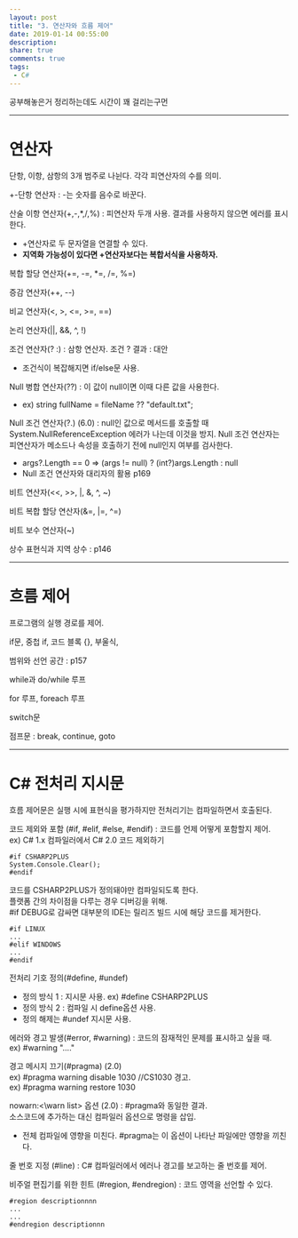 ```yaml
---
layout: post
title: "3. 연산자와 흐름 제어"
date: 2019-01-14 00:55:00
description:
share: true
comments: true
tags: 
 - C#
---
```

공부해놓은거 정리하는데도 시간이 꽤 걸리는구먼

- - -

연산자
======
단항, 이항, 삼항의 3개 범주로 나뉜다. 각각 피연산자의 수를 의미.

+-단항 연산자 : -는 숫자를 음수로 바꾼다.

산술 이항 연산자(+,-,*,/,%) : 피연산자 두개 사용. 결과를 사용하지 않으면 에러를 표시한다.
- +연산자로 두 문자열을 연결할 수 있다. 
- **지역화 가능성이 있다면 +연산자보다는 복합서식을 사용하자.**

복합 할당 연산자(+=, -=, *=, /=, %=) 

증감 연산자(++, --)

비교 연산자(<, >, <=, >=, ==)

논리 연산자(||, &&, ^, !)

조건 연산자(? :) : 삼항 연산자. 조건 ? 결과 : 대안
- 조건식이 복잡해지면 if/else문 사용.

Null 병합 연산자(??) : 이 값이 null이면 이때 다른 값을 사용한다.
- ex) string fullName = fileName ?? "default.txt";

Null 조건 연산자(?.) (6.0) : null인 값으로 메서드를 호출할 때 System.NullReferenceException 에러가 나는데 이것을 방지.
Null 조건 연산자는 피연산자가 메소드나 속성을 호출하기 전에 null인지 여부를 검사한다.
- args?.Length == 0  =>  (args != null) ? (int?)args.Length : null
- Null 조건 연산자와 대리자의 활용 p169

비트 연산자(<<, >>, |, &, ^, ~)

비트 복합 할당 연산자(&=, |=, ^=)

비트 보수 연산자(~)

상수 표현식과 지역 상수 : p146

- - -

흐름 제어
======
프로그램의 실행 경로를 제어.


if문, 중첩 if, 코드 블록 {}, 부울식,

범위와 선언 공간 : p157

while과 do/while 루프

for 루프, foreach 루프

switch문

점프문 : break, continue, goto

- - -

C# 전처리 지시문
======
흐름 제어문은 실행 시에 표현식을 평가하지만 전처리기는 컴파일하면서 호출된다.

코드 제외와 포함 (#if, #elif, #else, #endif) : 코드를 언제 어떻게 포함할지 제어.  
ex) C# 1.x 컴파일러에서 C# 2.0 코드 제외하기
~~~
#if CSHARP2PLUS
System.Console.Clear();
#endif
~~~
코드를 CSHARP2PLUS가 정의돼야만 컴파일되도록 한다.  
플랫폼 간의 차이점을 다루는 경우
디버깅을 위해.   
\#if DEBUG로 감싸면 대부분의 IDE는 릴리즈 빌드 시에 해당 코드를 제거한다.
~~~
#if LINUX
...
#elif WINDOWS
...
#endif
~~~

전처리 기호 정의(#define, #undef) 
- 정의 방식 1 : 지시문 사용. ex) #define CSHARP2PLUS
- 정의 방식 2 : 컴파일 시 define옵션 사용.
- 정의 해제는 #undef 지시문 사용.

에러와 경고 발생(#error, #warning) : 코드의 잠재적인 문제를 표시하고 싶을 때.  
ex) #warning "...."

경고 메시지 끄기(#pragma) (2.0)  
ex) #pragma warning disable 1030 //CS1030 경고.  
ex) #pragma warning restore 1030

nowarn:<\warn list> 옵션 (2.0) : #pragma와 동일한 결과.  
소스코드에 추가하는 대신 컴파일러 옵션으로 명령을 삽입.
- 전체 컴파일에 영향을 미친다. #pragma는 이 옵션이 나타난 파일에만 영향을 끼친다.

줄 번호 지정 (#line) : C# 컴파일러에서 에러나 경고를 보고하는 줄 번호를 제어.

비주얼 편집기를 위한 힌트 (#region, #endregion) : 코드 영역을 선언할 수 있다.
~~~
#region descriptionnnn
...
...
#endregion descriptionnn
~~~
